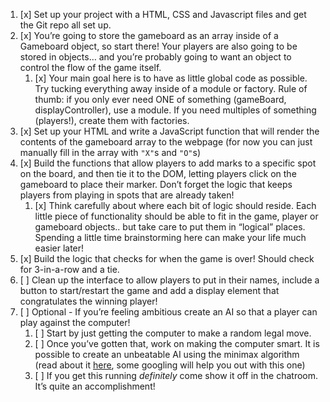 1. [x] Set up your project with a HTML, CSS and Javascript files and get the Git repo all set up.
2. [x] You’re going to store the gameboard as an array inside of a Gameboard object, so start there! Your players are also going to be stored in objects… and you’re probably going to want an object to control the flow of the game itself.
    1.  [x] Your main goal here is to have as little global code as possible. Try tucking everything away inside of a module or factory. Rule of thumb: if you only ever need ONE of something (gameBoard, displayController), use a module. If you need multiples of something (players!), create them with factories.
3.  [x] Set up your HTML and write a JavaScript function that will render the contents of the gameboard array to the webpage (for now you can just manually fill in the array with `"X"`s and `"O"`s)
4.  [x] Build the functions that allow players to add marks to a specific spot on the board, and then tie it to the DOM, letting players click on the gameboard to place their marker. Don’t forget the logic that keeps players from playing in spots that are already taken!
    1.  [x] Think carefully about where each bit of logic should reside. Each little piece of functionality should be able to fit in the game, player or gameboard objects.. but take care to put them in “logical” places. Spending a little time brainstorming here can make your life much easier later!
5.  [x] Build the logic that checks for when the game is over! Should check for 3-in-a-row and a tie.
6.  [ ] Clean up the interface to allow players to put in their names, include a button to start/restart the game and add a display element that congratulates the winning player!
7.  [ ] Optional - If you’re feeling ambitious create an AI so that a player can play against the computer!
    1.  [ ] Start by just getting the computer to make a random legal move.
    2.  [ ] Once you’ve gotten that, work on making the computer smart. It is possible to create an unbeatable AI using the minimax algorithm (read about it [here](https://en.wikipedia.org/wiki/Minimax), some googling will help you out with this one)
    3.  [ ] If you get this running _definitely_ come show it off in the chatroom. It’s quite an accomplishment!